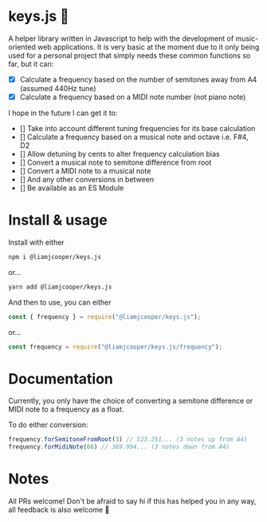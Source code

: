 # keys.js 🎹
A helper library written in Javascript to help with the development of music-oriented web applications. It is very basic at the moment due to it only being used for a personal project that simply needs these common functions so far, but it can:
- [x] Calculate a frequency based on the number of semitones away from A4 (assumed 440Hz tune)
- [x] Calculate a frequency based on a MIDI note number (not piano note)

I hope in the future I can get it to:
- [] Take into account different tuning frequencies for its base calculation
- [] Calculate a frequency based on a musical note and octave i.e. F#4, D2
- [] Allow detuning by cents to alter frequency calculation bias
- [] Convert a musical note to semitone difference from root
- [] Convert a MIDI note to a musical note
- [] And any other conversions in between
- [] Be available as an ES Module

# Install & usage
Install with either
````bash
npm i @liamjcooper/keys.js
````
or...
```bash
yarn add @liamjcooper/keys.js
```

And then to use, you can either
```js
const { frequency } = require("@liamjcooper/keys.js");
```
or...
```js
const frequency = require("@liamjcooper/keys.js/frequency");
```

# Documentation
Currently, you only have the choice of converting a semitone difference or MIDI note to a frequency as a float.

To do either conversion:
```js
frequency.forSemitoneFromRoot(3) // 523.251... (3 notes up from A4)
frequency.forMidiNote(66) // 369.994... (3 notes down from A4)
```

# Notes
All PRs welcome! Don't be afraid to say hi if this has helped you in any way, all feedback is also welcome 🙂